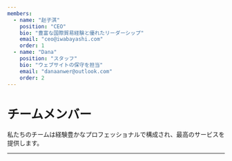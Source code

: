 ```yaml
---
members:
  - name: "赵子淇"
    position: "CEO"
    bio: "豊富な国際貿易経験と優れたリーダーシップ"
    email: "ceo@iwabayashi.com"
    order: 1
  - name: "Dana"
    position: "スタッフ"
    bio: "ウェブサイトの保守を担当"
    email: "danaanwer@outlook.com"
    order: 2
---
```


# チームメンバー

私たちのチームは経験豊かなプロフェッショナルで構成され、最高のサービスを提供します。

---
